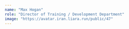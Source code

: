 ```yaml
---
name: "Max Hogan"
role: "Director of Training / Development Department"
image: "https://avatar.iran.liara.run/public/47"
---
```

